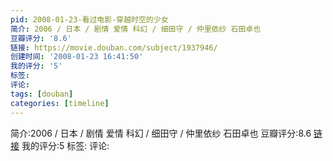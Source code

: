 ```yaml
---
pid: 2008-01-23-看过电影-穿越时空的少女
简介: 2006 / 日本 / 剧情 爱情 科幻 / 细田守 / 仲里依纱 石田卓也
豆瓣评分: '8.6'
链接: https://movie.douban.com/subject/1937946/
创建时间: '2008-01-23 16:41:50'
我的评分: '5'
标签:
评论:
tags: [douban]
categories: [timeline]
---
```

简介:2006 / 日本 / 剧情 爱情 科幻 / 细田守 / 仲里依纱 石田卓也
豆瓣评分:8.6
[链接](https://movie.douban.com/subject/1937946/)
我的评分:5
标签:
评论:
